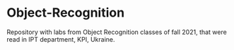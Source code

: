 # Object-Recognition
Repository with labs from Object Recognition classes of fall 2021, that were read in IPT department, KPI, Ukraine.
